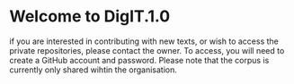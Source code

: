# Welcome to DigIT.1.0

if you are interested in contributing with new texts, or wish to access the private repositories, please contact the owner. To access, you will need to create a GitHub account and password. Please note that the corpus is currently only shared wihtin the organisation. 
